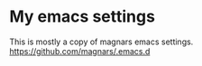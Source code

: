 # My emacs settings

This is mostly a copy of magnars emacs settings.
https://github.com/magnars/.emacs.d
